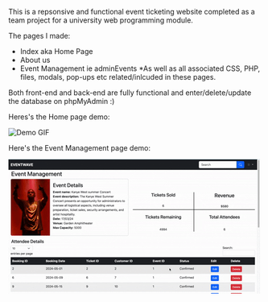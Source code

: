 This is a repsonsive and functional event ticketing website completed as a team project for a university web programming module. 

The pages I made: 
- Index aka Home Page
- About us
- Event Management ie adminEvents
*As well as all associated CSS, PHP, files, modals, pop-ups etc related/inlcuded in these pages.

Both front-end and back-end are fully functional and enter/delete/update the database on phpMyAdmin :) 

Heres's the Home page demo:

![Demo GIF](images/homeDEMO.gif)

Here's the Event Management page demo:

![Demo GIF](images/adminDEMO.gif)
